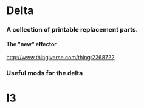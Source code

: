 # Delta
### A collection of printable replacement parts.

#### The "new" effector
http://www.thingiverse.com/thing:2268722

#### 


### Useful mods for the delta


# I3